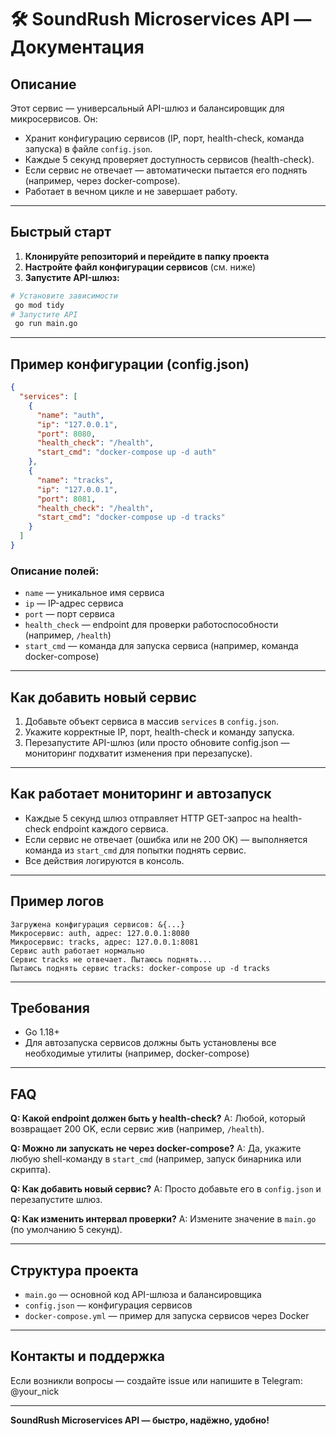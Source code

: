# 🛠 SoundRush Microservices API — Документация

## Описание

Этот сервис — универсальный API-шлюз и балансировщик для микросервисов. Он:
- Хранит конфигурацию сервисов (IP, порт, health-check, команда запуска) в файле `config.json`.
- Каждые 5 секунд проверяет доступность сервисов (health-check).
- Если сервис не отвечает — автоматически пытается его поднять (например, через docker-compose).
- Работает в вечном цикле и не завершает работу.

---

## Быстрый старт

1. **Клонируйте репозиторий и перейдите в папку проекта**
2. **Настройте файл конфигурации сервисов** (см. ниже)
3. **Запустите API-шлюз:**

```bash
# Установите зависимости
 go mod tidy
# Запустите API
 go run main.go
```

---

## Пример конфигурации (config.json)

```json
{
  "services": [
    {
      "name": "auth",
      "ip": "127.0.0.1",
      "port": 8080,
      "health_check": "/health",
      "start_cmd": "docker-compose up -d auth"
    },
    {
      "name": "tracks",
      "ip": "127.0.0.1",
      "port": 8081,
      "health_check": "/health",
      "start_cmd": "docker-compose up -d tracks"
    }
  ]
}
```

### Описание полей:
- `name` — уникальное имя сервиса
- `ip` — IP-адрес сервиса
- `port` — порт сервиса
- `health_check` — endpoint для проверки работоспособности (например, `/health`)
- `start_cmd` — команда для запуска сервиса (например, команда docker-compose)

---

## Как добавить новый сервис
1. Добавьте объект сервиса в массив `services` в `config.json`.
2. Укажите корректные IP, порт, health-check и команду запуска.
3. Перезапустите API-шлюз (или просто обновите config.json — мониторинг подхватит изменения при перезапуске).

---

## Как работает мониторинг и автозапуск
- Каждые 5 секунд шлюз отправляет HTTP GET-запрос на health-check endpoint каждого сервиса.
- Если сервис не отвечает (ошибка или не 200 OK) — выполняется команда из `start_cmd` для попытки поднять сервис.
- Все действия логируются в консоль.

---

## Пример логов
```
Загружена конфигурация сервисов: &{...}
Микросервис: auth, адрес: 127.0.0.1:8080
Микросервис: tracks, адрес: 127.0.0.1:8081
Сервис auth работает нормально
Сервис tracks не отвечает. Пытаюсь поднять...
Пытаюсь поднять сервис tracks: docker-compose up -d tracks
```

---

## Требования
- Go 1.18+
- Для автозапуска сервисов должны быть установлены все необходимые утилиты (например, docker-compose)

---

## FAQ

**Q: Какой endpoint должен быть у health-check?**
A: Любой, который возвращает 200 OK, если сервис жив (например, `/health`).

**Q: Можно ли запускать не через docker-compose?**
A: Да, укажите любую shell-команду в `start_cmd` (например, запуск бинарника или скрипта).

**Q: Как добавить новый сервис?**
A: Просто добавьте его в `config.json` и перезапустите шлюз.

**Q: Как изменить интервал проверки?**
A: Измените значение в `main.go` (по умолчанию 5 секунд).

---

## Структура проекта
- `main.go` — основной код API-шлюза и балансировщика
- `config.json` — конфигурация сервисов
- `docker-compose.yml` — пример для запуска сервисов через Docker

---

## Контакты и поддержка
Если возникли вопросы — создайте issue или напишите в Telegram: @your_nick

---

**SoundRush Microservices API — быстро, надёжно, удобно!**
